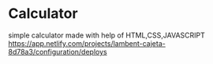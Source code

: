 # Calculator
simple calculator made with help of HTML,CSS,JAVASCRIPT
https://app.netlify.com/projects/lambent-cajeta-8d78a3/configuration/deploys

